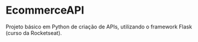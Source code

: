 # EcommerceAPI
Projeto básico em Python de criação de APIs, utilizando o framework Flask (curso da Rocketseat).


